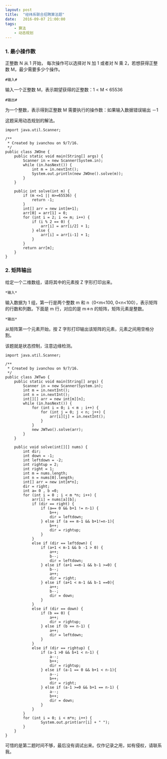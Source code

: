 ```yaml
---
layout: post
title:  "经纬系联合招聘算法题"
date:   2016-09-07 21:00:00
tags:
    - 算法
    - 动态规划
---
```


### 1. 最小操作数
正整数 N 从 1 开始， 每次操作可以选择对 N 加 1 或者对 N 乘 2，若想获得正整数 M，最少需要多少个操作。

`#输入#`

输入一个正整数 M，表示期望获得的正整数：1 < M < 65536

`#输出#`

为一个整数，表示得到正整数 M 需要执行的操作数：如果输入数据错误输出 －1

这题采用动态规划的解法。

	import java.util.Scanner;

	/**
	 * Created by ivanchou on 9/7/16.
	 */
	public class JWOne {
	    public static void main(String[] args) {
	        Scanner in = new Scanner(System.in);
	        while (in.hasNext()) {
	            int m = in.nextInt();
	            System.out.println(new JWOne().solve(m));
	        }
	    }

	    public int solve(int m) {
	        if (m <=1 || m>=65536) {
	            return -1;
	        }
	        int[] arr = new int[m+1];
	        arr[0] = arr[1] = 0;
	        for (int i = 2; i <= m; i++) {
	            if (i % 2 == 0) {
	                arr[i] = arr[i/2] + 1;
	            } else {
	                arr[i] = arr[i-1] + 1;
	            }
	        }
	        return arr[m];
	    }
	}

### 2. 矩阵输出
给定一个二维数组，请将其中的元素按 Z 字形打印出来。

`*输入*`

输入数据为 1 组，第一行是两个整数 m 和 n（0<m<100, 0<n<100），表示矩阵的行数和列数。下面是 m 行，对应的是 m＊n 的矩阵，矩阵元素是整数。

`*输出*`

从矩阵第一个元素开始，按 Z 字形打印输出该矩阵的元素，元素之间用空格分割。

该题就是状态控制，注意边缘检测。

	import java.util.Scanner;

	/**
	 * Created by ivanchou on 9/7/16.
	 */
	public class JWTwo {
	    public static void main(String[] args) {
	        Scanner in = new Scanner(System.in);
	        int m = in.nextInt();
	        int n = in.nextInt();
	        int[][] arr = new int[m][n];
	        while (in.hasNext()) {
	            for (int i = 0; i < m ; i++) {
	                for (int j = 0; j < n; j++) {
	                    arr[i][j] = in.nextInt();
	                }
	            }
	            new JWTwo().solve(arr);
	        }
	    }

	    public void solve(int[][] nums) {
	        int dir;
	        int down = -1;
	        int leftdown = -2;
	        int rightup = 2;
	        int right = 1;
	        int m = nums.length;
	        int n = nums[0].length;
	        int[] arr = new int[m*n];
	        dir = right;
	        int a= 0 , b =0;
	        for (int i = 0 ; i < m *n; i++) {
	            arr[i] = nums[a][b];
	            if (dir == right) {
	                if (a== 0 && b+1 != n-1) {
	                    b++;
	                    dir = leftdown;
	                } else if (a == m-1 && b+1!=n-1){
	                    b++;
	                    dir = rightup;
	                }
	            }
	            else if (dir == leftdown) {
	                if (a+1 < m-1 && b -1 > 0) {
	                    a++;
	                    b--;
	                    dir = leftdown;
	                } else if (a+1 ==m-1 && b-1 >=0) {
	                    b--;
	                    a++;
	                    dir = right;
	                } else if (a+1 < m-1 && b-1 ==0){
	                    a++;
	                    b--;
	                    dir = down;
	                }
	            }
	            else if (dir == down) {
	                if (b == 0) {
	                    a++;
	                    dir = rightup;
	                } else if (b == n-1) {
	                    a++;
	                    dir = leftdown;
	                }
	            }
	            else if (dir == rightup) {
	                if (a-1 >0 && b+1 < n-1) {
	                    a--;
	                    b++;
	                    dir = rightup;
	                } else if (a-1 == 0 && b+1 < n-1){
	                    a--;
	                    b++;
	                    dir = right;
	                } else if (a-1 >=0 && b+1 == n-1) {
	                    a--;
	                    b++;
	                    dir = down;
	                }
	            }
	        }
	        for (int i = 0; i < m*n; i++) {
	                System.out.print(arr[i] + " ");
	        }
	    }
	}


可惜的是第二题时间不够，最后没有调试出来。仅作记录之用，如有侵权，请联系我。